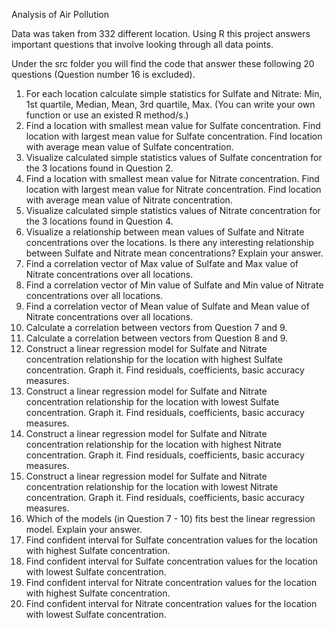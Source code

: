 Analysis of Air Pollution

Data was taken from 332 different location. Using R this project answers important questions that involve looking through all data points.

Under the src folder you will find the code that answer these following 20 questions (Question number 16 is excluded).

1.	For each location calculate simple statistics for Sulfate and Nitrate: Min, 1st quartile, Median, Mean, 3rd quartile, Max. (You can write your own function or use an existed R method/s.)
2.	Find a location with smallest mean value for Sulfate concentration. Find location with largest mean value for Sulfate concentration. Find location with average mean value of Sulfate concentration.
3.	Visualize calculated simple statistics values of Sulfate concentration for the 3 locations found in Question 2.
4.	Find a location with smallest mean value for Nitrate concentration. Find location with largest mean value for Nitrate concentration. Find location with average mean value of Nitrate concentration.
5.	Visualize calculated simple statistics values of Nitrate concentration for the 3 locations found in Question 4.
6.	Visualize a relationship between mean values of Sulfate and Nitrate concentrations over the locations.  Is there any interesting relationship between Sulfate and Nitrate mean concentrations? Explain your answer.
7.	Find a correlation vector of Max value of Sulfate and Max value of Nitrate concentrations over all locations.
8.	Find a correlation vector of Min value of Sulfate and Min value of Nitrate concentrations over all locations.
9.	Find a correlation vector of Mean value of Sulfate and Mean value of Nitrate concentrations over all locations.
10.	Calculate a correlation between vectors from Question 7 and 9.
11.	Calculate a correlation between vectors from Question 8 and 9.
12.	Construct a linear regression model for Sulfate and Nitrate concentration relationship for the location with highest Sulfate concentration. Graph it. Find residuals, coefficients, basic accuracy measures.
13.	Construct a linear regression model for Sulfate and Nitrate concentration relationship for the location with lowest Sulfate concentration. Graph it. Find residuals, coefficients, basic accuracy measures.
14.	Construct a linear regression model for Sulfate and Nitrate concentration relationship for the location with highest Nitrate concentration. Graph it. Find residuals, coefficients, basic accuracy measures.
15.	Construct a linear regression model for Sulfate and Nitrate concentration relationship for the location with lowest Nitrate concentration. Graph it. Find residuals, coefficients, basic accuracy measures.
16.	Which of the models (in Question 7 - 10) fits best the linear regression model. Explain your answer.
17.	Find confident interval for Sulfate concentration values for the location with highest Sulfate concentration.
18.	Find confident interval for Sulfate concentration values for the location with lowest Sulfate concentration.
19.	Find confident interval for Nitrate concentration values for the location with highest Sulfate concentration.
20.	Find confident interval for Nitrate concentration values for the location with lowest Sulfate concentration.
